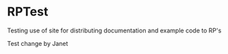 RPTest
======

Testing use of site for distributing documentation and example code to RP's

Test change by Janet
